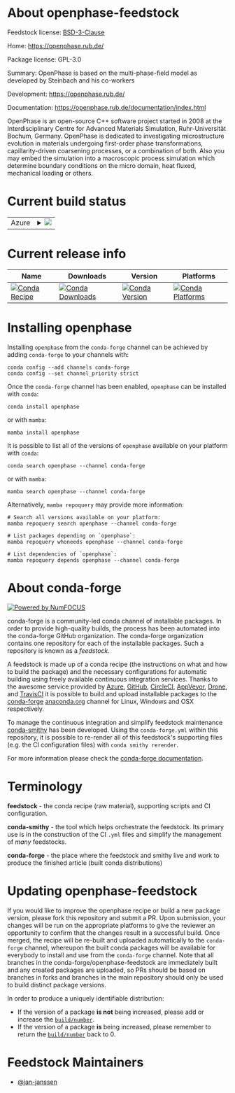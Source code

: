 About openphase-feedstock
=========================

Feedstock license: [BSD-3-Clause](https://github.com/conda-forge/openphase-feedstock/blob/main/LICENSE.txt)

Home: https://openphase.rub.de/

Package license: GPL-3.0

Summary: OpenPhase is based on the multi-phase-field model as developed by Steinbach and his co-workers

Development: https://openphase.rub.de/

Documentation: https://openphase.rub.de/documentation/index.html

OpenPhase is an open-source C++ software project started in 2008 at
the Interdisciplinary Centre for Advanced Materials Simulation,
Ruhr-Universität Bochum, Germany. OpenPhase is dedicated to
investigating microstructure evolution in materials undergoing
first-order phase transformations, capillarity-driven coarsening
processes, or a combination of both. Also you may embed the
simulation into a macroscopic process simulation which determine
boundary conditions on the micro domain, heat fluxed, mechanical
loading or others.


Current build status
====================


<table>
    
  <tr>
    <td>Azure</td>
    <td>
      <details>
        <summary>
          <a href="https://dev.azure.com/conda-forge/feedstock-builds/_build/latest?definitionId=18731&branchName=main">
            <img src="https://dev.azure.com/conda-forge/feedstock-builds/_apis/build/status/openphase-feedstock?branchName=main">
          </a>
        </summary>
        <table>
          <thead><tr><th>Variant</th><th>Status</th></tr></thead>
          <tbody><tr>
              <td>linux_64_mpimpich</td>
              <td>
                <a href="https://dev.azure.com/conda-forge/feedstock-builds/_build/latest?definitionId=18731&branchName=main">
                  <img src="https://dev.azure.com/conda-forge/feedstock-builds/_apis/build/status/openphase-feedstock?branchName=main&jobName=linux&configuration=linux%20linux_64_mpimpich" alt="variant">
                </a>
              </td>
            </tr><tr>
              <td>linux_64_mpiopenmpi</td>
              <td>
                <a href="https://dev.azure.com/conda-forge/feedstock-builds/_build/latest?definitionId=18731&branchName=main">
                  <img src="https://dev.azure.com/conda-forge/feedstock-builds/_apis/build/status/openphase-feedstock?branchName=main&jobName=linux&configuration=linux%20linux_64_mpiopenmpi" alt="variant">
                </a>
              </td>
            </tr>
          </tbody>
        </table>
      </details>
    </td>
  </tr>
</table>

Current release info
====================

| Name | Downloads | Version | Platforms |
| --- | --- | --- | --- |
| [![Conda Recipe](https://img.shields.io/badge/recipe-openphase-green.svg)](https://anaconda.org/conda-forge/openphase) | [![Conda Downloads](https://img.shields.io/conda/dn/conda-forge/openphase.svg)](https://anaconda.org/conda-forge/openphase) | [![Conda Version](https://img.shields.io/conda/vn/conda-forge/openphase.svg)](https://anaconda.org/conda-forge/openphase) | [![Conda Platforms](https://img.shields.io/conda/pn/conda-forge/openphase.svg)](https://anaconda.org/conda-forge/openphase) |

Installing openphase
====================

Installing `openphase` from the `conda-forge` channel can be achieved by adding `conda-forge` to your channels with:

```
conda config --add channels conda-forge
conda config --set channel_priority strict
```

Once the `conda-forge` channel has been enabled, `openphase` can be installed with `conda`:

```
conda install openphase
```

or with `mamba`:

```
mamba install openphase
```

It is possible to list all of the versions of `openphase` available on your platform with `conda`:

```
conda search openphase --channel conda-forge
```

or with `mamba`:

```
mamba search openphase --channel conda-forge
```

Alternatively, `mamba repoquery` may provide more information:

```
# Search all versions available on your platform:
mamba repoquery search openphase --channel conda-forge

# List packages depending on `openphase`:
mamba repoquery whoneeds openphase --channel conda-forge

# List dependencies of `openphase`:
mamba repoquery depends openphase --channel conda-forge
```


About conda-forge
=================

[![Powered by
NumFOCUS](https://img.shields.io/badge/powered%20by-NumFOCUS-orange.svg?style=flat&colorA=E1523D&colorB=007D8A)](https://numfocus.org)

conda-forge is a community-led conda channel of installable packages.
In order to provide high-quality builds, the process has been automated into the
conda-forge GitHub organization. The conda-forge organization contains one repository
for each of the installable packages. Such a repository is known as a *feedstock*.

A feedstock is made up of a conda recipe (the instructions on what and how to build
the package) and the necessary configurations for automatic building using freely
available continuous integration services. Thanks to the awesome service provided by
[Azure](https://azure.microsoft.com/en-us/services/devops/), [GitHub](https://github.com/),
[CircleCI](https://circleci.com/), [AppVeyor](https://www.appveyor.com/),
[Drone](https://cloud.drone.io/welcome), and [TravisCI](https://travis-ci.com/)
it is possible to build and upload installable packages to the
[conda-forge](https://anaconda.org/conda-forge) [anaconda.org](https://anaconda.org/)
channel for Linux, Windows and OSX respectively.

To manage the continuous integration and simplify feedstock maintenance
[conda-smithy](https://github.com/conda-forge/conda-smithy) has been developed.
Using the ``conda-forge.yml`` within this repository, it is possible to re-render all of
this feedstock's supporting files (e.g. the CI configuration files) with ``conda smithy rerender``.

For more information please check the [conda-forge documentation](https://conda-forge.org/docs/).

Terminology
===========

**feedstock** - the conda recipe (raw material), supporting scripts and CI configuration.

**conda-smithy** - the tool which helps orchestrate the feedstock.
                   Its primary use is in the construction of the CI ``.yml`` files
                   and simplify the management of *many* feedstocks.

**conda-forge** - the place where the feedstock and smithy live and work to
                  produce the finished article (built conda distributions)


Updating openphase-feedstock
============================

If you would like to improve the openphase recipe or build a new
package version, please fork this repository and submit a PR. Upon submission,
your changes will be run on the appropriate platforms to give the reviewer an
opportunity to confirm that the changes result in a successful build. Once
merged, the recipe will be re-built and uploaded automatically to the
`conda-forge` channel, whereupon the built conda packages will be available for
everybody to install and use from the `conda-forge` channel.
Note that all branches in the conda-forge/openphase-feedstock are
immediately built and any created packages are uploaded, so PRs should be based
on branches in forks and branches in the main repository should only be used to
build distinct package versions.

In order to produce a uniquely identifiable distribution:
 * If the version of a package **is not** being increased, please add or increase
   the [``build/number``](https://docs.conda.io/projects/conda-build/en/latest/resources/define-metadata.html#build-number-and-string).
 * If the version of a package **is** being increased, please remember to return
   the [``build/number``](https://docs.conda.io/projects/conda-build/en/latest/resources/define-metadata.html#build-number-and-string)
   back to 0.

Feedstock Maintainers
=====================

* [@jan-janssen](https://github.com/jan-janssen/)

